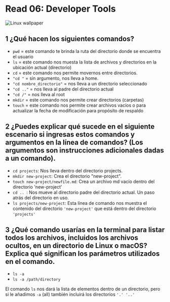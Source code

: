 
# Read 06: Developer Tools

<img src="https://assets.digitalocean.com/awesomeness/linux_terminal_wallpaper.png" alt="Linux wallpaper">

## 1 ¿Qué hacen los siguientes comandos?

- `pwd` = este comando te brinda la ruta del directorio donde se encuentra el usuario
- `ls` = este comando nos muesta la lista de archivos y directorios en la ubicación actual (directorio)
-  `cd` = este comando nos permite movernos entre directorios.
-  `"cd "` = sin argumento, nos lleva a home.
-  `"cd nombre_directorio"` = nos lleva a un directorio seleccionado
-  `"cd .."` = nos lleva al padre del directorio actual
-  `"cd /"` = nos lleva al root
-  `mkdir` = este comando nos permite crear directorios (carpetas)
-  `touch` = este comando nos permite crear archivos vacíos o para actualizar la fecha de modificación para propósito de respaldo


## 2 ¿Puedes explicar qué sucede en el siguiente escenario si ingresas estos comandos y argumentos en la línea de comandos? (Los argumentos son instrucciones adicionales dadas a un comando).

- `cd projects`: Nos lleva dentro del directorio projects.
- `mkdir new-project`: Crea el directorio "new-project".
- `touch new-project/newfile.md`: Crea un archivo md vacío dentro del directorio 'new-project'
- `cd .. `: Nos mueve al directorio padre del directorio actual. Un paso atrás del directorio en uso.
- `ls projects/new-project`: Esta línea de comando nos muestra el contenido del directorio `'new-project'` que está dentro del directorio `'projects'`


## 3 ¿Qué comando usarías en la terminal para listar todos los archivos, incluidos los archivos ocultos, en un directorio de Linux o macOS? Explica qué significan los parámetros utilizados en el comando.

- `ls -a`
- `ls -a /path/directory`

El comando `ls` nos dará la lista de elementos dentro de un directorio, pero si le añadimos `-a` (all) también incluirá los directorios `'.' '..'`
